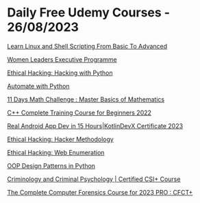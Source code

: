 # Daily Free Udemy Courses - 26/08/2023

[Learn Linux and Shell Scripting From Basic To Advanced](https://www.udemy.com/course/learn-linux-operating-system-from-basic-to-advanced/?couponCode=3915CBBC316295655D27)
[Women Leaders Executive Programme](https://www.udemy.com/course/womens-leadership/?couponCode=73A426165377BD61C5BF)
[Ethical Hacking: Hacking with Python](https://www.udemy.com/course/ethical-hacking-hacking-with-python/?couponCode=SKILLFULNESS)
[Automate with Python](https://www.udemy.com/course/automate-with-python/?couponCode=SKILLFULNESS)
[11 Days Math Challenge : Master Basics of Mathematics](https://www.udemy.com/course/math-fundamentals/?couponCode=3EC5E919500357CC6167)
[C++ Complete Training Course for Beginners 2022](https://www.udemy.com/course/c-complete-training-course-for-beginners-2022/?couponCode=55374E2ED39C8701FDBF)
[Real Android App Dev in 15 Hours|KotlinDevX Certificate 2023](https://www.udemy.com/course/kotlin-android-training-android-app-development/?couponCode=ANDROID-CERT-2023)
[Ethical Hacking: Hacker Methodology](https://www.udemy.com/course/ethical-hacking-hacker-methodology/?couponCode=SKILLFULNESS)
[Ethical Hacking: Web Enumeration](https://www.udemy.com/course/ethical-hacking-web-enumeration/?couponCode=SKILLFULNESS)
[OOP Design Patterns in Python](https://www.udemy.com/course/oop-design-patterns-in-python/?couponCode=SKILLFULNESS)
[Criminology and Criminal Psychology | Certified CSI+ Course](https://www.udemy.com/course/criminology-and-criminal-psychology-certified-csi-course-ocsaly/?couponCode=FBI-TRAININGS)
[The Complete Computer Forensics Course for 2023 PRO : CFCT+](https://www.udemy.com/course/computer-forensics-beginner-to-advanced-cfct-masterclass/?couponCode=CERTIFIED-DFIR-2)
